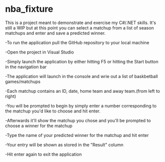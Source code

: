 # nba_fixture

This is a project meant to demonstrate and exercise  my C#/.NET skills.  It's still a WIP but at this point you can select a matchup from a list of season matchups and enter and save a predicted winner.

-To run the application pull the GitHub repository to your local machine

-Open the project in Visual Studio 

-Simply launch the application by either hitting F5 or hitting the Start button in the navigation bar

-The application will launch in the console and wrie out a list of baskbetball games/matchups

-Each matchup contains an ID, date, home team and away team.(from left to right)

-You will be prompted to begin by simply enter a number corresponding to the matchup you'd like to choose and hit enter.

-Afterwards it'll show the matchup you chose and you'll be prompted to choose a winner for the matchup

-Type the name of your predicted winner for the matchup and hit enter

-Your entry will be shown as stored in the "Result" column

-Hit enter again to exit the application


